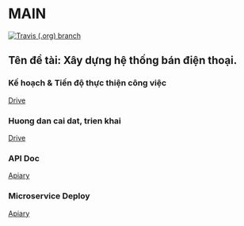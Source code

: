 # MAIN 

[![Travis (.org) branch](https://img.shields.io/travis/IT-s-Thesis/main/master)](https://travis-ci.org/IT-s-Thesis/main/branches)

## Tên đề tài: Xây dựng hệ thống bán điện thoại.

### Kế hoạch & Tiến độ thực thiện công việc
[Drive](https://drive.google.com/drive/folders/1DB8k_X-iexqGBJC1rhrZd9UL6Fr8lYA6?usp=sharing)

### Huong dan cai dat, trien khai
[Drive](https://drive.google.com/drive/folders/1VCfvUNrPceRN29xGwpoczHLwe8pCTTHI?usp=sharing)

### API Doc
[Apiary](https://peterdinh.docs.apiary.io/#)

### Microservice Deploy
[Apiary](https://github.com/IT-s-Thesis/deploy)

